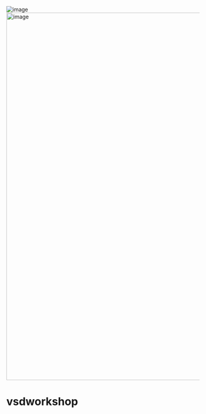 ![image](https://github.com/user-attachments/assets/21e3774d-93bc-429e-8a55-7905aa63ff77)
<img width="960" alt="image" src="https://github.com/user-attachments/assets/6ddd09be-248f-46f5-be16-1d7d8ecd1758" />

# vsdworkshop
